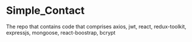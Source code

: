 # Simple_Contact
The repo that contains code that comprises axios, jwt, react, redux-toolkit, expressjs, mongoose, react-boostrap, bcrypt



